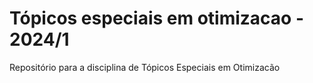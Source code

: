 # Tópicos especiais em otimizacao - 2024/1
Repositório para a disciplina de Tópicos Especiais em Otimizacão
